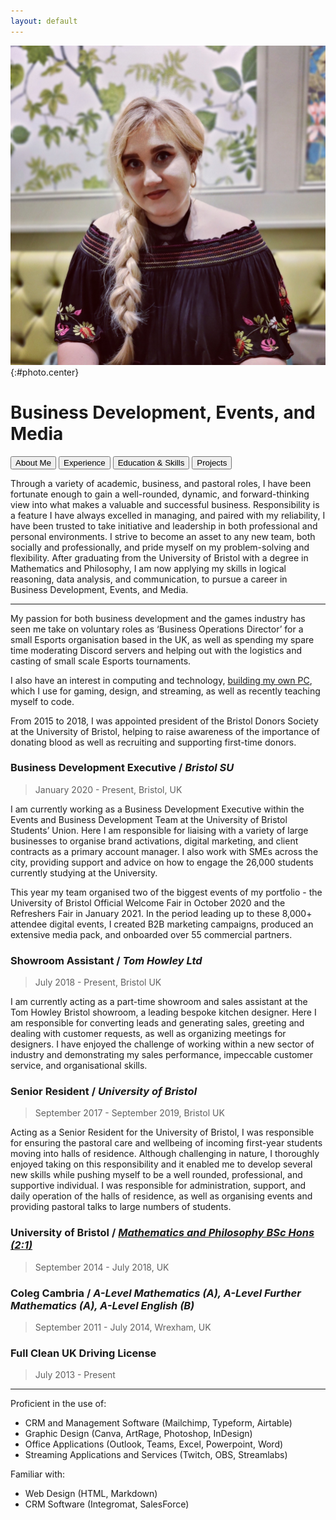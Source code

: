 ```yaml
---
layout: default
---
```


<div id="intro" markdown="1">

![Elle Garner](assets/ElleGarnerPhoto.jpg){:#photo.center}

# **Business Development, Events, and Media**  

</div>

<nav>
    <button id="about_me-button" class="section-button selected" onclick="section_click(event, 'about_me')">About Me</button>
    <button id="experience-button" class="section-button" onclick="section_click(event, 'experience')">Experience</button>
    <button id="education-button" class="section-button" onclick="section_click(event, 'education')">Education & Skills</button>
    <button id="projects-button" class="section-button" onclick="section_click(event, 'projects')">Projects</button>
</nav>

<div id="about_me" markdown="1" class="section">

Through a variety of academic, business, and pastoral roles, I have been fortunate enough to gain a well-rounded, dynamic, and forward-thinking view into what makes a valuable and successful business. Responsibility is a feature I have always excelled in managing, and paired with my reliability, I have been trusted to take initiative and leadership in both professional and personal environments. I strive to become an asset to any new team, both socially and professionally, and pride myself on my problem-solving and flexibility. After graduating from the University of Bristol with a degree in Mathematics and Philosophy, I am now applying my skills in logical reasoning, data analysis, and communication, to pursue a career in Business Development, Events, and Media.

<hr>

My passion for both business development and the games industry has seen me take on voluntary roles as ‘Business Operations Director’ for a small Esports organisation based in the UK, as well as spending my spare time moderating Discord servers and helping out with the logistics and casting of small scale Esports tournaments. 

I also have an interest in computing and technology, [building my own PC](https://imgur.com/59Fgf1N), which I use for gaming, design, and streaming, as well as recently teaching myself to code.

From 2015 to 2018, I was appointed president of the Bristol Donors Society at the University of Bristol, helping to raise awareness of the importance of donating blood as well as recruiting and supporting first-time donors.

</div>

<div id="experience" markdown="1" class="section">

### **Business Development Executive** / *Bristol SU*
> January 2020 - Present, Bristol, UK 

I am currently working as a Business Development Executive within the Events and Business Development Team at the University of Bristol Students’ Union. Here I am responsible for liaising with a variety of large businesses to organise brand activations, digital marketing, and client contracts as a primary account manager.
I also work with SMEs across the city, providing support and advice on how to engage the 26,000 students currently studying at the University. 

This year my team organised two of the biggest events of my portfolio - the University of Bristol Official Welcome Fair in October 2020 and the Refreshers Fair in January 2021. In the period leading up to these 8,000+ attendee digital events, I created B2B marketing campaigns, produced an extensive media pack, and onboarded over 55 commercial partners.

### **Showroom Assistant** / *Tom Howley Ltd*
> July 2018 - Present, Bristol UK 

I am currently acting as a part-time showroom and sales assistant at the Tom Howley Bristol showroom, a leading bespoke kitchen designer. Here I am responsible for converting leads and generating sales, greeting and dealing with customer requests, as well as organizing meetings for designers. I have enjoyed the challenge of working within a new sector of industry and demonstrating my sales performance, impeccable customer service, and organisational skills.

### **Senior Resident** / *University of Bristol*
> September 2017 - September 2019, Bristol UK 

Acting as a Senior Resident for the University of Bristol, I was responsible for ensuring the pastoral care and wellbeing of incoming first-year students moving into halls of residence. Although challenging in nature, I thoroughly enjoyed taking on this responsibility and it enabled me to develop several new skills while pushing myself to be a well rounded, professional, and supportive individual. I was responsible for administration, support, and daily operation of the halls of residence, as well as organising events and providing pastoral talks to large numbers of students.

</div>

<div id="education" markdown="1" class="section">

### **University of Bristol** / *[Mathematics and Philosophy BSc Hons (2:1)](https://bristol.academia.edu/ElleGarner)*
> September 2014 - July 2018, UK

### **Coleg Cambria** / *A-Level Mathematics (A), A-Level Further Mathematics (A), A-Level English (B)*
> September 2011 - July 2014, Wrexham, UK

### **Full Clean UK Driving License**
> July 2013 - Present

<hr>

Proficient in the use of:
- CRM and Management Software (Mailchimp, Typeform, Airtable)
- Graphic Design (Canva, ArtRage, Photoshop, InDesign)
- Office Applications (Outlook, Teams, Excel, Powerpoint, Word)
- Streaming Applications and Services (Twitch, OBS, Streamlabs)

Familiar with:
- Web Design (HTML, Markdown)
- CRM Software (Integromat, SalesForce)

</div>

<div id="projects" markdown="1" class="section">

</div>